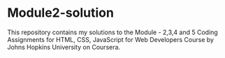 # Module2-solution
This repository contains my solutions to the Module - 2,3,4 and 5 Coding Assignments for HTML, CSS, JavaScript for Web Developers Course by Johns Hopkins University on Coursera.
